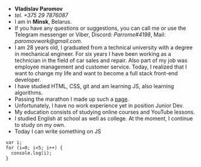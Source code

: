- **Vladislav Paromov**
- _tel. +375 29 7876087_
- I am in **Minsk**, Belarus.
- If you have any questions or suggestions, you can call me or use the Telegram messenger or Viber, Discord: _Parrome#4198_, Mail: _paromovwork@gmail.com_.
- I am 28 years old, I graduated from a technical university with a degree in mechanical engineer. For six years I have been working as a technician in the field of car sales and repair. Also part of my job was employee management and customer service. Today, I realized that I want to change my life and want to become a full stack front-end developer.
- I have studied HTML, CSS, git and am learning JS, also learning algorithms.
- Passing the marathon I made up such a [page](http://vladislavp.k29787fo.beget.tech/).
- Unfortunately, I have no work experience yet in position Junior Dev.
- My education consists of studying online courses and YouTube lessons.
- I studied English at school as well as college. At the moment, I continue to study on my own.
- Today I can write something on JS

```
var i;
for (i=0; i<5; i++) {
  console.log(i);
}
```
